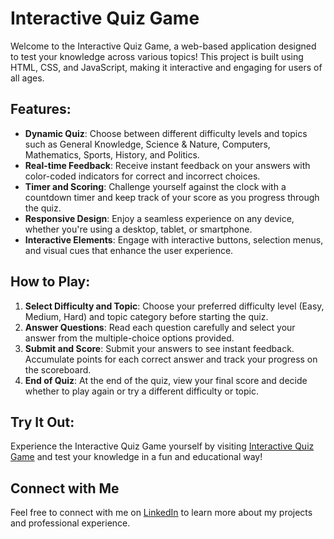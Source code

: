 # Interactive Quiz Game

Welcome to the Interactive Quiz Game, a web-based application designed to test your knowledge across various topics! This project is built using HTML, CSS, and JavaScript, making it interactive and engaging for users of all ages.

## Features:
- **Dynamic Quiz**: Choose between different difficulty levels and topics such as General Knowledge, Science & Nature, Computers, Mathematics, Sports, History, and Politics.
- **Real-time Feedback**: Receive instant feedback on your answers with color-coded indicators for correct and incorrect choices.
- **Timer and Scoring**: Challenge yourself against the clock with a countdown timer and keep track of your score as you progress through the quiz.
- **Responsive Design**: Enjoy a seamless experience on any device, whether you're using a desktop, tablet, or smartphone.
- **Interactive Elements**: Engage with interactive buttons, selection menus, and visual cues that enhance the user experience.

## How to Play:
1. **Select Difficulty and Topic**: Choose your preferred difficulty level (Easy, Medium, Hard) and topic category before starting the quiz.
2. **Answer Questions**: Read each question carefully and select your answer from the multiple-choice options provided.
3. **Submit and Score**: Submit your answers to see instant feedback. Accumulate points for each correct answer and track your progress on the scoreboard.
4. **End of Quiz**: At the end of the quiz, view your final score and decide whether to play again or try a different difficulty or topic.

## Try It Out:
Experience the Interactive Quiz Game yourself by visiting [Interactive Quiz Game](#) and test your knowledge in a fun and educational way!

## Connect with Me
Feel free to connect with me on [LinkedIn](https://www.linkedin.com/in/rudraksh-sharma-402a6823b?utm_source=share&utm_campaign=share_via&utm_content=profile&utm_medium=android_app) to learn more about my projects and professional experience.

